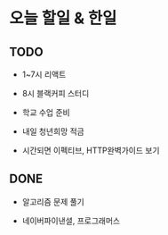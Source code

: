 # 오늘 할일 & 한일

## TODO

- 1~7시 리액트

- 8시 블랙커피 스터디

- 학교 수업 준비

- 내일 청년희망 적금

- 시간되면 이펙티브, HTTP완벽가이드 보기

## DONE

- 알고리즘 문제 풀기

- 네이버파이낸셜, 프로그래머스
